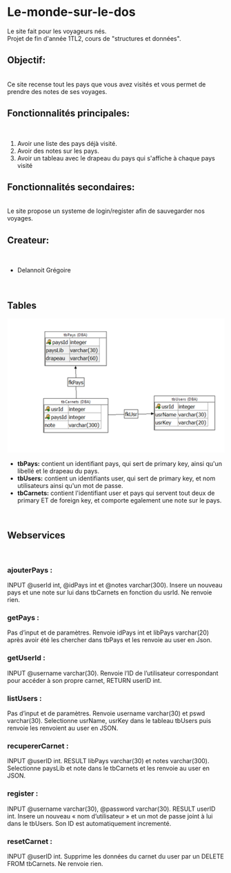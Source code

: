 # Le-monde-sur-le-dos
Le site fait pour les voyageurs nés.
<br>
Projet de fin d'année 1TL2, cours de "structures et données".
<br>
<h2>Objectif:</h2>
<br>
Ce site recense tout les pays que vous avez visités et vous permet de prendre des notes de ses voyages.
<h2>Fonctionnalités principales:</h2>
<br>
<ol>
  <li>Avoir une liste des pays déjà visité.</li>
  <li>Avoir des notes sur les pays.</li>
  <li>Avoir un tableau avec le drapeau du pays qui s'affiche à chaque pays visité</li>
</ol>
<h2>Fonctionnalités secondaires:</h2>
<br>
Le site propose un systeme de login/register afin de sauvegarder nos voyages.
<h2>Createur:</h2>
<br>
<ul>
  <li>Delannoit Grégoire</li>
</ul>
<br>
<h2>Tables</h2>
<img src="frontend/IMG/tables.png">
<ul>
  <li><b>tbPays:</b> contient un identifiant pays, qui sert de primary key, ainsi qu'un libellé et le     drapeau du pays.</li>
  <li><b>tbUsers:</b> contient un identifiants user, qui sert de primary key, et nom utilisateurs       ainsi qu'un mot de passe.</li>
  <li><b>tbCarnets:</b> contient l'identifiant user et pays qui servent tout deux de primary ET de foreign key, et comporte egalement une note sur le pays.</li>
</ul> 
<br>
<h2>Webservices</h2>
<br>
<h3>ajouterPays :</h3>
INPUT @userId int, @idPays int et @notes varchar(300). Insere un nouveau pays et une note sur lui dans tbCarnets en fonction du usrId. Ne renvoie rien.
<h3>getPays :</h3>
Pas d’input et de paramètres. Renvoie idPays int et libPays varchar(20) après avoir été les chercher dans tbPays et les renvoie au user en Json.
<h3>getUserId :</h3>
INPUT @username varchar(30). Renvoie l’ID de l’utilisateur correspondant pour accéder à son propre carnet, RETURN userID int.
<h3>listUsers :</h3>
Pas d’input et de paramètres. Renvoie username varchar(30) et pswd varchar(30). Selectionne usrName, usrKey dans le tableau tbUsers puis renvoie les renvoient au user en JSON.
<h3>recupererCarnet :</h3>
INPUT @userID int. RESULT libPays varchar(30) et notes varchar(300). Selectionne paysLib et note dans le tbCarnets et les renvoie au user en JSON.
<h3>register :</h3>
INPUT @username varchar(30), @password varchar(30). RESULT userID int. Insere un nouveau « nom d’utilisateur » et un mot de passe joint à lui dans le tbUsers. Son ID est automatiquement incrementé.
<h3>resetCarnet :</h3>
INPUT @userID int. Supprime les données du carnet du user par un DELETE FROM tbCarnets. Ne renvoie rien.
